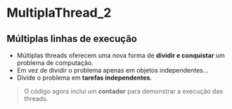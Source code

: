 # MultiplaThread_2

## Múltiplas linhas de execução

- Múltiplas threads oferecem uma nova forma de **dividir e conquistar** um problema de computação.
- Em vez de dividir o problema apenas em objetos independentes...
- Divide o problema em **tarefas independentes**.

> O código agora inclui um **contador** para demonstrar a execução das threads.
